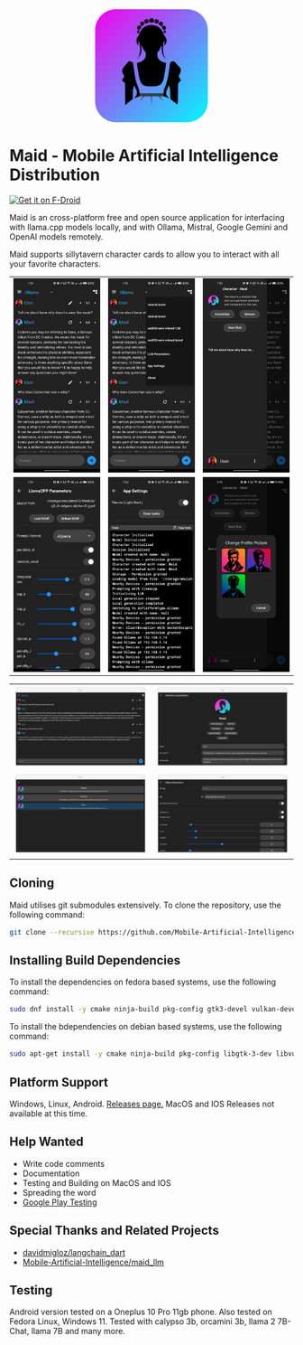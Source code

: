<div align="center">
  <img alt="logo" height="200px" src="assets/maid.png">
</div>

# Maid - Mobile Artificial Intelligence Distribution

<a href="https://f-droid.org/packages/com.danemadsen.maid/">
    <img src="https://fdroid.gitlab.io/artwork/badge/get-it-on.png"
    alt="Get it on F-Droid"
    height="80">
</a>

Maid is an cross-platform free and open source application for interfacing with llama.cpp models locally, and with Ollama, Mistral, Google Gemini and OpenAI models remotely.

Maid supports sillytavern character cards to allow you to interact with all your favorite characters.

<div align="center">
  <table>
    <tr>
      <td><img src="media/demo1.jpg" width="200"></td>
      <td><img src="media/demo2.jpg" width="200"></td>
      <td><img src="media/demo3.jpg" width="200"></td>
    </tr>
    <tr>
      <td><img src="media/demo4.jpg" width="200"></td>
      <td><img src="media/demo5.jpg" width="200"></td>
      <td><img src="media/demo6.jpg" width="200"></td>
    </tr>
  </table>
  <table>
    <tr>
      <td><img src="media/demo7.png" width="600"></td>
      <td><img src="media/demo8.png" width="600"></td>
    </tr>
    <tr>
      <td><img src="media/demo9.png" width="600"></td>
      <td><img src="media/demo10.png" width="600"></td>
    </tr>
  </table>
</div>

## Cloning
Maid utilises git submodules extensively. To clone the repository, use the following command:

```bash
git clone --recursive https://github.com/Mobile-Artificial-Intelligence/maid.git
```

## Installing Build Dependencies
To install the dependencies on fedora based systems, use the following command:

```bash
sudo dnf install -y cmake ninja-build pkg-config gtk3-devel vulkan-devel
```

To install the bdependencies on debian based systems, use the following command:

```bash
sudo apt-get install -y cmake ninja-build pkg-config libgtk-3-dev libvulkan-dev
```

## Platform Support
Windows, Linux, Android.
[Releases page.](https://github.com/Mobile-Artificial-Intelligence/maid/releases)
MacOS and IOS Releases not available at this time.

## Help Wanted
- Write code comments
- Documentation
- Testing and Building on MacOS and IOS
- Spreading the word
- [Google Play Testing](https://github.com/Mobile-Artificial-Intelligence/maid/discussions/499)

## Special Thanks and Related Projects
- [davidmigloz/langchain_dart](https://github.com/davidmigloz/langchain_dart)
- [Mobile-Artificial-Intelligence/maid_llm](https://github.com/Mobile-Artificial-Intelligence/maid_llm)

## Testing
Android version tested on a Oneplus 10 Pro 11gb phone.
Also tested on Fedora Linux, Windows 11.
Tested with calypso 3b, orcamini 3b, llama 2 7B-Chat, llama 7B and many more.
